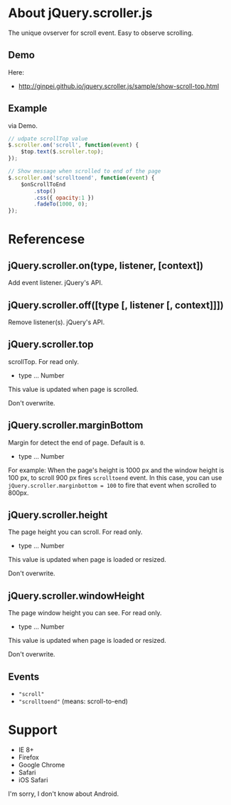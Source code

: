 # About jQuery.scroller.js

The unique ovserver for scroll event. Easy to observe scrolling.

## Demo

Here:

* http://ginpei.github.io/jquery.scroller.js/sample/show-scroll-top.html

## Example

via Demo.

```js
// udpate scrollTop value
$.scroller.on('scroll', function(event) {
    $top.text($.scroller.top);
});

// Show message when scrolled to end of the page
$.scroller.on('scrolltoend', function(event) {
    $onScrollToEnd
        .stop()
        .css({ opacity:1 })
        .fadeTo(1000, 0);
});
```

# Referencese

## jQuery.scroller.on(type, listener, [context])

Add event listener. jQuery's API.

## jQuery.scroller.off([type [, listener [, context]]])

Remove listener(s). jQuery's API.

## jQuery.scroller.top

scrollTop. For read only.

* type … Number

This value is updated when page is scrolled.

Don't overwrite.

## jQuery.scroller.marginBottom

Margin for detect the end of page. Default is `0`.

* type … Number

For example: When the page's height is 1000 px and the window height is 100 px, to scroll 900 px fires `scrolltoend` event. In this case, you can use `jQuery.scroller.marginbottom = 100` to fire that event when scrolled to 800px.

## jQuery.scroller.height

The page height you can scroll. For read only.

* type … Number

This value is updated when page is loaded or resized.

Don't overwrite.

## jQuery.scroller.windowHeight

The page window height you can see. For read only.

* type … Number

This value is updated when page is loaded or resized.

Don't overwrite.

## Events

* `"scroll"`
* `"scrolltoend"` (means: scroll-to-end)

# Support

* IE 8+
* Firefox
* Google Chrome
* Safari
* iOS Safari

I'm sorry, I don't know about Android.


